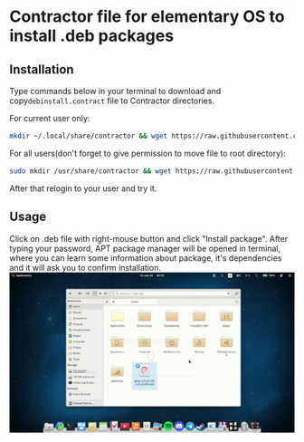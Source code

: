 # Contractor file for elementary OS to install .deb packages 

## Installation

Type commands below in your terminal to download and copy`debinstall.contract` file to Contractor directories.

For current user only:
```sh
mkdir ~/.local/share/contractor && wget https://raw.githubusercontent.com/Romchec/contractor-deb-install/main/debinstall.contract && mv ./debinstall.contract ~/.local/share/contractor/
```
For all users(don't forget to give permission to move file to root directory):
```sh
sudo mkdir /usr/share/contractor && wget https://raw.githubusercontent.com/Romchec/contractor-deb-install/main/debinstall.contract && sudo mv ./debinstall.contract /usr/share/contractor/
```

After that relogin to your user and try it.

## Usage

Click on .deb file with right-mouse button and click "Install package". After typing your password, APT package manager will be opened in terminal, where you can learn some information about package, it's dependencies and it will ask you to confirm installation.
![showcase](showcase.gif)
